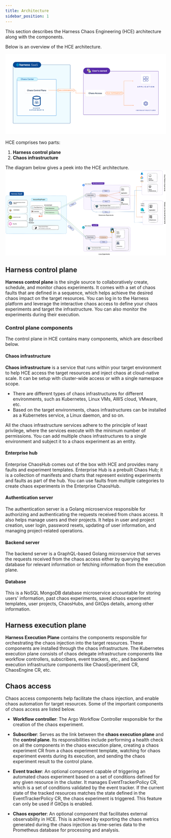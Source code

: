 ```yaml
---
title: Architecture
sidebar_position: 1
---
```

This section describes the Harness Chaos Engineering (HCE) architecture along with the components.

Below is an overview of the HCE architecture.

![Overview](./static/architecture/overview.png)

HCE comprises two parts:

1. **Harness control plane**
2. **Chaos infrastructure**

The diagram below gives a peek into the HCE architecture.
![Architecture](./static/architecture/HCE-architecture.png)

## Harness control plane

**Harness control plane** is the single source to collaboratively create, schedule, and monitor chaos experiments. It comes with a set of chaos faults that are defined in a sequence, which helps achieve the desired chaos impact on the target resources. You can log in to the Harness platform and leverage the interactive chaos access to define your chaos experiments and target the infrastructure. You can also monitor the experiments during their execution.

### Control plane components

The control plane in HCE contains many components, which are described below.

#### Chaos infrastructure

**Chaos infrastructure** is a service that runs within your target environment to help HCE access the target resources and inject chaos at cloud-native scale. It can be setup with cluster-wide access or with a single namespace scope.

- There are different types of chaos infrastructures for different environments, such as Kubernetes, Linux VMs, AWS cloud, VMware, etc.
- Based on the target environments, chaos infrastructures can be installed as a Kubernetes service, a Linux daemon, and so on.

All the chaos infrastructure services adhere to the principle of least privilege, where the services execute with the minimum number of permissions. You can add multiple chaos infrastructures to a single environment and subject it to a chaos experiment as an entity.

#### Enterprise hub

Enterprise ChaosHub comes out of the box with HCE and provides many faults and experiment templates. Enterprise Hub is a prebuilt Chaos Hub; it is a collection of manifests and charts that represent existing experiments and faults as part of the hub. You can use faults from multiple categories to create chaos experiments in the Enterprise ChaosHub.

#### Authentication server

The authentication server is a Golang microservice responsible for authorizing and authenticating the requests received from chaos access. It also helps manage users and their projects. It helps in user and project creation, user login, password resets, updating of user information, and managing project-related operations.

#### Backend server

The backend server is a GraphQL-based Golang microservice that serves the requests received from the chaos access either by querying the database for relevant information or fetching information from the execution plane.

#### Database

This is a NoSQL MongoDB database microservice accountable for storing users' information, past chaos experiments, saved chaos experiment templates, user projects, ChaosHubs, and GitOps details, among other information.

## Harness execution plane

**Harness Execution Plane** contains the components responsible for orchestrating the chaos injection into the target resources. These components are installed through the chaos infrastructure. The Kubernetes execution plane consists of chaos delegate infrastructure components like workflow controllers, subscribers, event trackers, etc., and backend execution infrastructure components like ChaosExperiment CR, ChaosEngine CR, etc.

## Chaos access

Chaos access components help facilitate the chaos injection, and enable chaos automation for target resources. Some of the important components of chaos access are listed below.

- **Workflow controller**: The Argo Workflow Controller responsible for the creation of the chaos experiment.

- **Subscriber**: Serves as the link between the **chaos execution plane** and the **control plane**. Its responsibilities include performing a health check on all the components in the chaos execution plane, creating a chaos experiment CR from a chaos experiment template, watching for chaos experiment events during its execution, and sending the chaos experiment result to the control plane.

- **Event tracker**: An optional component capable of triggering an automated chaos experiment based on a set of conditions defined for any given resource in the cluster. It manages EventTrackerPolicy CR, which is a set of conditions validated by the event tracker. If the current state of the tracked resources matches the state defined in the EventTrackerPolicy CR, the chaos experiment is triggered. This feature can only be used if GitOps is enabled.

- **Chaos exporter**: An optional component that facilitates external observability in HCE. This is achieved by exporting the chaos metrics generated during the chaos injection as time-series data to the Prometheus database for processing and analysis.